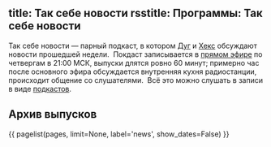 title: Так себе новости
rsstitle: Программы: Так себе новости
---
Так себе новости — парный подкаст, в котором [Дуг][] и [Хекс][] обсуждают
новости прошедшей недели.  Покдаст записывается в [прямом эфире][live] по
четвергам в 21:00 МСК, выпуски длятся ровно 60 минут; примерно час после
основного эфира обсуждается внутренняя кухня радиостанции, происходит общение со
слушателями.  Всё это можно слушать в записи в виде [подкастов][podcast].

[Дуг]: /dugwin.html
[Хекс]: /umonkey.html
[live]: /live.html
[podcast]: /podcast.html


## Архив выпусков

{{ pagelist(pages, limit=None, label='news', show_dates=False) }}
